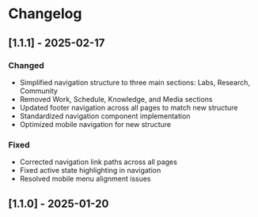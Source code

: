 # Changelog

## [1.1.1] - 2025-02-17

### Changed

- Simplified navigation structure to three main sections: Labs, Research, Community
- Removed Work, Schedule, Knowledge, and Media sections
- Updated footer navigation across all pages to match new structure
- Standardized navigation component implementation
- Optimized mobile navigation for new structure

### Fixed

- Corrected navigation link paths across all pages
- Fixed active state highlighting in navigation
- Resolved mobile menu alignment issues

## [1.1.0] - 2025-01-20
